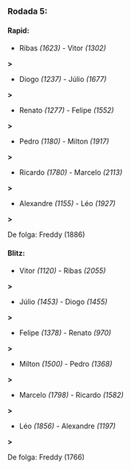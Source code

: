 ### Rodada 5:

#### Rapid:

* Ribas *(1623)*     -     Vitor *(1302)*

 **>** 
* Diogo *(1237)*     -     Júlio *(1677)*

 **>** 
* Renato *(1277)*     -     Felipe *(1552)*

 **>** 
* Pedro *(1180)*     -     Milton *(1917)*

 **>** 
* Ricardo *(1780)*     -     Marcelo *(2113)*

 **>** 
* Alexandre *(1155)*     -     Léo *(1927)*

 **>** 

De folga: Freddy (1886)

#### Blitz:

* Vitor *(1120)*     -     Ribas *(2055)*

 **>** 
* Júlio *(1453)*     -     Diogo *(1455)*

 **>** 
* Felipe *(1378)*     -     Renato *(970)*

 **>** 
* Milton *(1500)*     -     Pedro *(1368)*

 **>** 
* Marcelo *(1798)*     -     Ricardo *(1582)*

 **>** 
* Léo *(1856)*     -     Alexandre *(1197)*

 **>** 

De folga: Freddy (1766)

